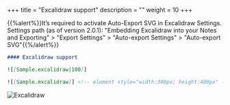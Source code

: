 +++
title = "Excalidraw support"
description = ""
weight = 10
+++

{{%alert%}}It’s required to activate Auto-Export SVG in Excalidraw Settings. Settings path (as of version 2.0.1): "Embedding Excalidraw into your Notes and Exporting" > "Export Settings" > "Auto-export Settings" > "Auto-export SVG"{{%/alert%}}

```md
#### Excalidraw support

![[Sample.excalidraw|100]]

![[Sample.excalidraw]] <!-- element style="width:300px; height:400px" -->
```

![Excalidraw](https://mszturc.github.io/obsidian-advanced-slides/images/excalidraw.png)


